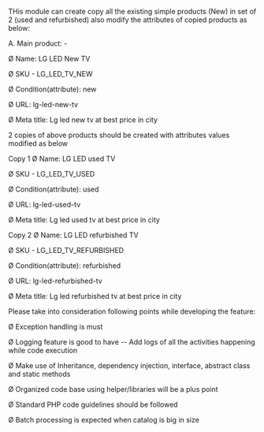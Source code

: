THis module can create copy all the existing simple products (New) in set of 2 (used and refurbished) also modify the attributes of copied products as below:

A. Main product: -

Ø Name: LG LED New TV

Ø SKU - LG_LED_TV_NEW

Ø Condition(attribute): new

Ø URL: lg-led-new-tv

Ø Meta title: Lg led new tv at best price in city

2 copies of above products should be created with attributes values modified as below

Copy 1
Ø Name: LG LED used TV

Ø SKU - LG_LED_TV_USED

Ø Condition(attribute): used

Ø URL: lg-led-used-tv

Ø Meta title: Lg led used tv at best price in city

Copy 2
Ø Name: LG LED refurbished TV

Ø SKU - LG_LED_TV_REFURBISHED

Ø Condition(attribute): refurbished

Ø URL: lg-led-refurbished-tv

Ø Meta title: Lg led refurbished tv at best price in city

Please take into consideration following points while developing the feature:

Ø Exception handling is must

Ø Logging feature is good to have -- Add logs of all the activities happening while code execution

Ø Make use of Inheritance, dependency injection, interface, abstract class and static methods

Ø Organized code base using helper/libraries will be a plus point

Ø Standard PHP code guidelines should be followed

Ø Batch processing is expected when catalog is big in size
